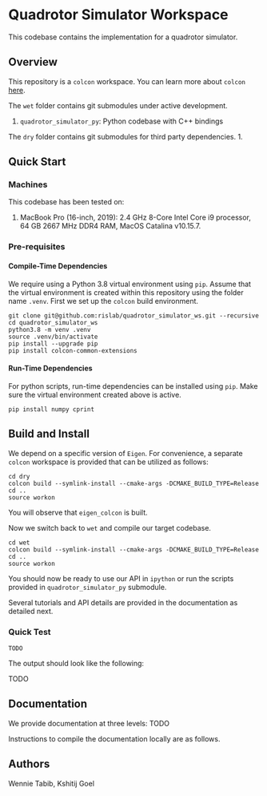 # Quadrotor Simulator Workspace

This codebase contains the implementation for a quadrotor simulator.

## Overview
This repository is a `colcon` workspace. You can learn more about
`colcon` [here](https://colcon.readthedocs.io/en/released/).

The `wet` folder contains git submodules under active development.
1. `quadrotor_simulator_py`: Python codebase with C++ bindings

The `dry` folder contains git submodules for third party dependencies.
1.

## Quick Start
### Machines
This codebase has been tested on:

1. MacBook Pro (16-inch, 2019): 2.4 GHz 8-Core Intel Core i9 processor, 64 GB 2667 MHz DDR4 RAM, MacOS Catalina v10.15.7.

### Pre-requisites
#### Compile-Time Dependencies
We require using a Python 3.8 virtual environment using `pip`. Assume that the
virtual environment is created within this repository using the folder name
`.venv`. First we set up the `colcon` build environment.

```
git clone git@github.com:rislab/quadrotor_simulator_ws.git --recursive
cd quadrotor_simulator_ws
python3.8 -m venv .venv
source .venv/bin/activate
pip install --upgrade pip
pip install colcon-common-extensions
```

#### Run-Time Dependencies
For python scripts, run-time dependencies can be installed using `pip`. Make sure
the virtual environment created above is active.
```
pip install numpy cprint
```

## Build and Install
We depend on a specific version of `Eigen`. For convenience, a
separate `colcon` workspace is provided that can be utilized as
follows:
```
cd dry
colcon build --symlink-install --cmake-args -DCMAKE_BUILD_TYPE=Release
cd ..
source workon
```
You will observe that `eigen_colcon` is built.

Now we switch back to `wet` and compile our target codebase.
```
cd wet
colcon build --symlink-install --cmake-args -DCMAKE_BUILD_TYPE=Release
cd ..
source workon
```
You should now be ready to use our API in `ipython` or run the scripts provided
in `quadrotor_simulator_py` submodule.

Several tutorials and API details are provided in the documentation as detailed next.

### Quick Test

```
TODO
```

The output should look like the following:

TODO

## Documentation
We provide documentation at three levels:
TODO

Instructions to compile the documentation locally are as follows.

## Authors
Wennie Tabib, Kshitij Goel
